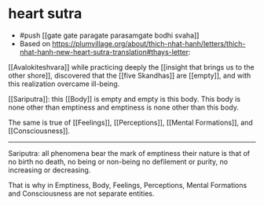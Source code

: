 # heart sutra

- #push [[gate gate paragate parasamgate bodhi svaha]]
- Based on https://plumvillage.org/about/thich-nhat-hanh/letters/thich-nhat-hanh-new-heart-sutra-translation#thays-letter:


[[Avalokiteshvara]]
while practicing deeply
the [[insight that brings us to the other shore]],
  discovered
  that the [[five Skandhas]] are [[empty]],
  and with this realization
  overcame ill-being.

[[Sariputra]]:
this [[Body]] is empty
and empty is this body.
This body is none other than emptiness
and emptiness is none other than this body.

The same is true of [[Feelings]],
  [[Perceptions]],
  [[Mental Formations]],
  and [[Consciousness]].

<hr />

Sariputra:
all phenomena bear the mark of emptiness
their nature is that of
no birth no death,
   no being or non-being
   no defilement or purity,
   no increasing or decreasing.

That is why in Emptiness,
     Body, Feelings, Perceptions, Mental Formations and Consciousness are not separate entities.


